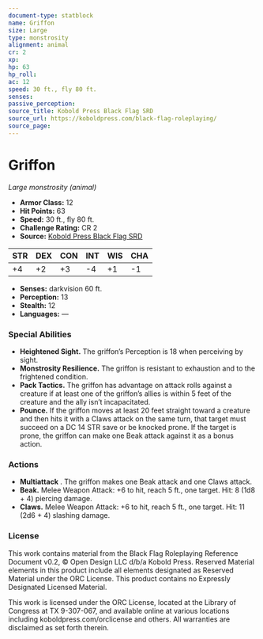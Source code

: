 ```yaml
---
document-type: statblock
name: Griffon
size: Large
type: monstrosity
alignment: animal
cr: 2
xp: 
hp: 63
hp_roll: 
ac: 12
speed: 30 ft., fly 80 ft.
senses: 
passive_perception: 
source_title: Kobold Press Black Flag SRD
source_url: https://koboldpress.com/black-flag-roleplaying/
source_page: 
---
```


# Griffon

*Large monstrosity (animal)*

- **Armor Class:** 12
- **Hit Points:** 63
- **Speed:** 30 ft., fly 80 ft.
- **Challenge Rating:** CR 2
- **Source:** [Kobold Press Black Flag SRD](https://koboldpress.com/black-flag-roleplaying/)

| STR | DEX | CON | INT | WIS | CHA |
| --- | --- | --- | --- | --- | --- |
| +4 | +2 | +3 | -4 | +1 | -1 |

- **Senses:** darkvision 60 ft.
- **Perception:** 13
- **Stealth:** 12
- **Languages:** —

### Special Abilities

- **Heightened Sight.** The griffon’s Perception is 18 when perceiving by sight.
- **Monstrosity Resilience.** The griffon is resistant to exhaustion and to the frightened condition.
- **Pack Tactics.** The griffon has advantage on attack rolls against a creature if at least one of the griffon’s allies is within 5 feet of the creature and the ally isn’t incapacitated.
- **Pounce.** If the griffon moves at least 20 feet straight toward a creature and then hits it with a Claws attack on the same turn, that target must succeed on a DC 14 STR save or be knocked prone. If the target is prone, the griffon can make one Beak attack against it as a bonus action.

### Actions

- **Multiattack** . The griffon makes one Beak attack and one Claws attack.
- **Beak.** Melee Weapon Attack: +6 to hit, reach 5 ft., one target. Hit: 8 (1d8 + 4) piercing damage.
- **Claws.** Melee Weapon Attack: +6 to hit, reach 5 ft., one target. Hit: 11 (2d6 + 4) slashing damage.

### License

This work contains material from the Black Flag Roleplaying Reference Document v0.2, © Open Design LLC d/b/a Kobold Press. Reserved Material elements in this product include all elements designated as Reserved Material under the ORC License. This product contains no Expressly Designated Licensed Material.

This work is licensed under the ORC License, located at the Library of Congress at TX 9-307-067, and available online at various locations including koboldpress.com/orclicense and others. All warranties are disclaimed as set forth therein.
